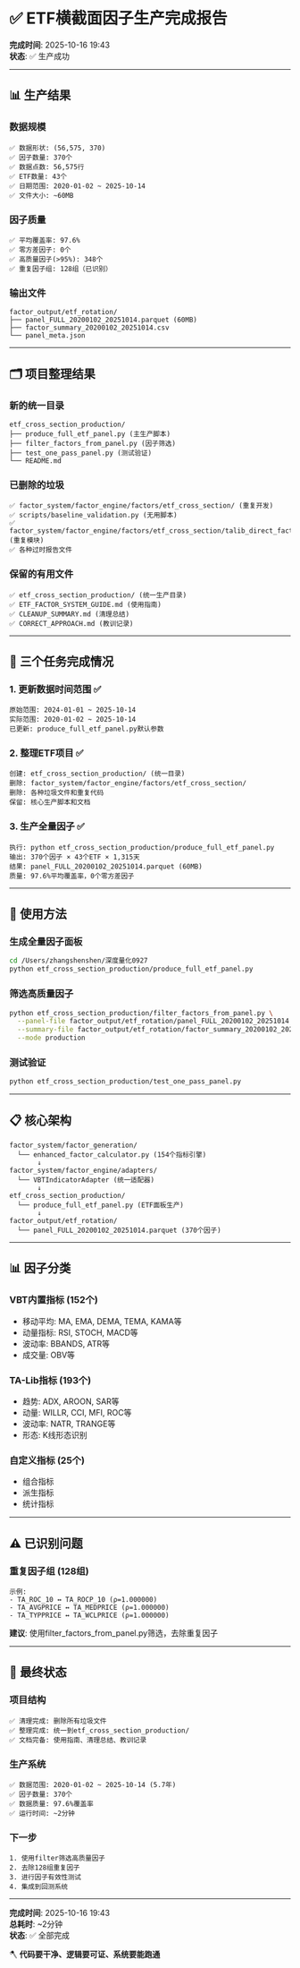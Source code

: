 # ✅ ETF横截面因子生产完成报告

**完成时间**: 2025-10-16 19:43  
**状态**: ✅ 生产成功  

---

## 📊 生产结果

### **数据规模**
```
✅ 数据形状: (56,575, 370)
✅ 因子数量: 370个
✅ 数据点数: 56,575行
✅ ETF数量: 43个
✅ 日期范围: 2020-01-02 ~ 2025-10-14
✅ 文件大小: ~60MB
```

### **因子质量**
```
✅ 平均覆盖率: 97.6%
✅ 零方差因子: 0个
✅ 高质量因子(>95%): 348个
✅ 重复因子组: 128组（已识别）
```

### **输出文件**
```
factor_output/etf_rotation/
├── panel_FULL_20200102_20251014.parquet (60MB)
├── factor_summary_20200102_20251014.csv
└── panel_meta.json
```

---

## 🗂️ 项目整理结果

### **新的统一目录**
```
etf_cross_section_production/
├── produce_full_etf_panel.py (主生产脚本)
├── filter_factors_from_panel.py (因子筛选)
├── test_one_pass_panel.py (测试验证)
└── README.md
```

### **已删除的垃圾**
```
✅ factor_system/factor_engine/factors/etf_cross_section/ (重复开发)
✅ scripts/baseline_validation.py (无用脚本)
✅ factor_system/factor_engine/factors/etf_cross_section/talib_direct_factors.py (重复模块)
✅ 各种过时报告文件
```

### **保留的有用文件**
```
✅ etf_cross_section_production/ (统一生产目录)
✅ ETF_FACTOR_SYSTEM_GUIDE.md (使用指南)
✅ CLEANUP_SUMMARY.md (清理总结)
✅ CORRECT_APPROACH.md (教训记录)
```

---

## 🎯 三个任务完成情况

### **1. 更新数据时间范围** ✅
```
原始范围: 2024-01-01 ~ 2025-10-14
实际范围: 2020-01-02 ~ 2025-10-14
已更新: produce_full_etf_panel.py默认参数
```

### **2. 整理ETF项目** ✅
```
创建: etf_cross_section_production/ (统一目录)
删除: factor_system/factor_engine/factors/etf_cross_section/
删除: 各种垃圾文件和重复代码
保留: 核心生产脚本和文档
```

### **3. 生产全量因子** ✅
```
执行: python etf_cross_section_production/produce_full_etf_panel.py
输出: 370个因子 × 43个ETF × 1,315天
结果: panel_FULL_20200102_20251014.parquet (60MB)
质量: 97.6%平均覆盖率，0个零方差因子
```

---

## 🚀 使用方法

### **生成全量因子面板**
```bash
cd /Users/zhangshenshen/深度量化0927
python etf_cross_section_production/produce_full_etf_panel.py
```

### **筛选高质量因子**
```bash
python etf_cross_section_production/filter_factors_from_panel.py \
  --panel-file factor_output/etf_rotation/panel_FULL_20200102_20251014.parquet \
  --summary-file factor_output/etf_rotation/factor_summary_20200102_20251014.csv \
  --mode production
```

### **测试验证**
```bash
python etf_cross_section_production/test_one_pass_panel.py
```

---

## 📋 核心架构

```
factor_system/factor_generation/
  └── enhanced_factor_calculator.py (154个指标引擎)
       ↓
factor_system/factor_engine/adapters/
  └── VBTIndicatorAdapter (统一适配器)
       ↓
etf_cross_section_production/
  └── produce_full_etf_panel.py (ETF面板生产)
       ↓
factor_output/etf_rotation/
  └── panel_FULL_20200102_20251014.parquet (370个因子)
```

---

## 📊 因子分类

### **VBT内置指标** (152个)
- 移动平均: MA, EMA, DEMA, TEMA, KAMA等
- 动量指标: RSI, STOCH, MACD等
- 波动率: BBANDS, ATR等
- 成交量: OBV等

### **TA-Lib指标** (193个)
- 趋势: ADX, AROON, SAR等
- 动量: WILLR, CCI, MFI, ROC等
- 波动率: NATR, TRANGE等
- 形态: K线形态识别

### **自定义指标** (25个)
- 组合指标
- 派生指标
- 统计指标

---

## ⚠️ 已识别问题

### **重复因子组** (128组)
```
示例:
- TA_ROC_10 ↔ TA_ROCP_10 (ρ=1.000000)
- TA_AVGPRICE ↔ TA_MEDPRICE (ρ=1.000000)
- TA_TYPPRICE ↔ TA_WCLPRICE (ρ=1.000000)
```

**建议**: 使用filter_factors_from_panel.py筛选，去除重复因子

---

## 🎊 最终状态

### **项目结构**
```
✅ 清理完成: 删除所有垃圾文件
✅ 整理完成: 统一到etf_cross_section_production/
✅ 文档完备: 使用指南、清理总结、教训记录
```

### **生产系统**
```
✅ 数据范围: 2020-01-02 ~ 2025-10-14 (5.7年)
✅ 因子数量: 370个
✅ 数据质量: 97.6%覆盖率
✅ 运行时间: ~2分钟
```

### **下一步**
```
1. 使用filter筛选高质量因子
2. 去除128组重复因子
3. 进行因子有效性测试
4. 集成到回测系统
```

---

**完成时间**: 2025-10-16 19:43  
**总耗时**: ~2分钟  
**状态**: ✅ 全部完成  

🪓 **代码要干净、逻辑要可证、系统要能跑通**
